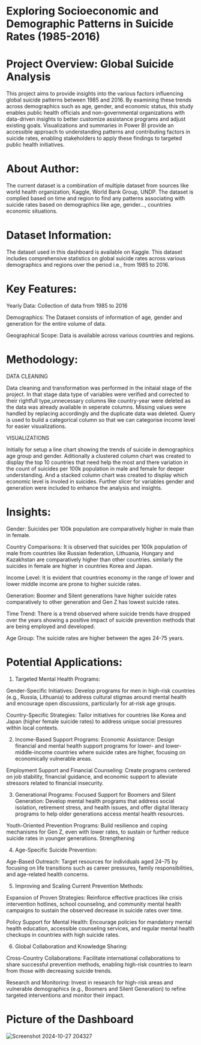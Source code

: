 # Exploring Socioeconomic and Demographic Patterns in Suicide Rates (1985-2016)

# Project Overview: Global Suicide Analysis
This project aims to provide insights into the various factors influencing global suicide patterns between 1985 and 2016. By examining these trends across demographics such as age, gender, and economic status, this study enables public health officials and non-governmental organizations with data-driven insights to better customize assistance programs and adjust existing goals. Visualizations and summaries in Power BI provide an accessible approach to understanding patterns and contributing factors in suicide rates, enabling stakeholders to apply these findings to targeted public health initiatives.

# About Author:
The current dataset is a combination of multiple dataset from sources like world health organization, Kaggle, World Bank Group, UNDP. The dataset is complied based on time and region to find any patterns associating with suicide rates based on demographics like age, gender..., countries economic situations.

# Dataset Information:
 The dataset used in this dashboard is available on Kaggle. This dataset includes comprehensive statistics on global suicide rates across various demographics and regions over the period i.e., from 1985 to 2016.

# Key Features:

Yearly Data: Collection of data from 1985 to 2016

Demographics: The Dataset consists of information of age, gender and generation for the entire volume of data. 

Geographical Scope: Data is available across various countries and regions.

# Methodology:
DATA CLEANING

Data cleaning and transformation was performed in the initaial stage of the project. In that stage data type of variables were verified and corrected to their rightfull type,unnecessary columns like country-year were deleted as the data was already available in seperate columns. Missing values were handled by replacing accordingly and the duplicate data was deleted. Query is used to build a categorical column so that we can categorise income level for easier visualizations.

VISUALIZATIONS

Initially for setup a line chart showing the trends of suicide in demographics age group and gender. Aditionally a clustered column chart was created to display the top 10 countries that need help the most and there variation in the count of suicides per 100k population in male and female for deeper understanding. And a stacked column chart was created to display which economic level is involed in suicides. Further slicer for variables gender and generation were included to enhance the analysis and insights.

# Insights:
Gender: Suicides per 100k population are comparatively higher in male than in female.

Country Comparisons: It is observed that suicides per 100k population of male from countries like Russian federation, Lithuania, Hungary and Kazakhstan are comparatively higher than other countries. similarly the suicides in female are higher in countries Korea and Japan.

Income Level: It is evident that countries economy in the range of lower and lower middle income are prone to higher suicide rates.

Generation: Boomer and Silent generations  have higher suicide rates comparatively to other generation and Gen Z has lowest suicide rates.

Time Trend: There is a trend observed where suicide trends have dropped over the years showing a positive impact of suicide prevention methods that are being employed and developed.

Age Group:  The suicide rates are higher between the ages 24-75 years.

# Potential Applications:
1. Targeted Mental Health Programs:

Gender-Specific Initiatives: Develop programs for men in high-risk countries (e.g., Russia, Lithuania) to address cultural stigmas around mental health and encourage open discussions, particularly for at-risk age groups.

Country-Specific Strategies: Tailor initiatives for countries like Korea and Japan (higher female suicide rates) to address unique social pressures within local contexts.

2. Income-Based Support Programs:
Economic Assistance: Design financial and mental health support programs for lower- and lower-middle-income countries where suicide rates are higher, focusing on economically vulnerable areas.

Employment Support and Financial Counseling: Create programs centered on job stability, financial guidance, and economic support to alleviate stressors related to financial insecurity.

3. Generational Programs:
Focused Support for Boomers and Silent Generation: Develop mental health programs that address social isolation, retirement stress, and health issues, and offer digital literacy programs to help older generations access mental health resources.

Youth-Oriented Prevention Programs: Build resilience and coping mechanisms for Gen Z, even with lower rates, to sustain or further reduce suicide rates in younger generations.
Strengthening 

4. Age-Specific Suicide Prevention:

Age-Based Outreach: Target resources for individuals aged 24–75 by focusing on life transitions such as career pressures, family responsibilities, and age-related health concerns.

5. Improving and Scaling Current Prevention Methods:

Expansion of Proven Strategies: Reinforce effective practices like crisis intervention hotlines, school counseling, and community mental health campaigns to sustain the observed decrease in suicide rates over time.

Policy Support for Mental Health: Encourage policies for mandatory mental health education, accessible counseling services, and regular mental health checkups in countries with high suicide rates.

6. Global Collaboration and Knowledge Sharing:

Cross-Country Collaborations: Facilitate international collaborations to share successful prevention methods, enabling high-risk countries to learn from those with decreasing suicide trends.

Research and Monitoring: Invest in research for high-risk areas and vulnerable demographics (e.g., Boomers and Silent Generation) to refine targeted interventions and monitor their impact.

# Picture of the Dashboard
![Screenshot 2024-10-27 204327](https://github.com/user-attachments/assets/c40b0946-4f17-46ec-b47a-5d44c0f4d44b)
